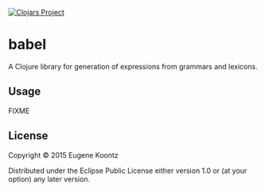[![Clojars Project](http://clojars.org/babel/latest-version.svg)](http://clojars.org/babel)

# babel

A Clojure library for generation of expressions from grammars and
lexicons.

## Usage

FIXME

## License

Copyright © 2015 Eugene Koontz

Distributed under the Eclipse Public License either version 1.0 or (at
your option) any later version.
